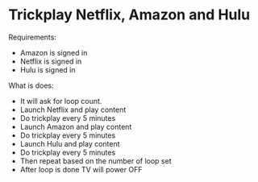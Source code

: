 # Trickplay Netflix, Amazon and Hulu

Requirements:
* Amazon is signed in
* Netflix is signed in
* Hulu is signed in

What is does:
* It will ask for loop count.
* Launch Netflix and play content
* Do trickplay every 5 minutes
* Launch Amazon and play content
* Do trickplay every 5 minutes
* Launch Hulu and play content
* Do trickplay every 5 minutes
* Then repeat based on the number of loop set
* After loop is done TV will power OFF
